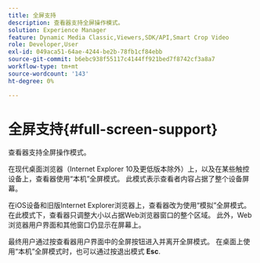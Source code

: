 ```yaml
---
title: 全屏支持
description: 查看器支持全屏操作模式。
solution: Experience Manager
feature: Dynamic Media Classic,Viewers,SDK/API,Smart Crop Video
role: Developer,User
exl-id: 049aca51-64ae-4244-be2b-78fb1cf84ebb
source-git-commit: b6ebc938f55117c4144ff921bed7f8742cf3a8a7
workflow-type: tm+mt
source-wordcount: '143'
ht-degree: 0%

---
```


# 全屏支持{#full-screen-support}

查看器支持全屏操作模式。

在现代桌面浏览器（Internet Explorer 10及更低版本除外）上，以及在某些触控设备上，查看器使用“本机”全屏模式。 此模式表示查看者内容占据了整个设备屏幕。

在iOS设备和旧版Internet Explorer浏览器上，查看器改为使用“模拟”全屏模式。 在此模式下，查看器只调整大小以占据Web浏览器窗口的整个区域。 此外，Web浏览器用户界面和其他窗口仍显示在屏幕上。

最终用户通过按查看器用户界面中的全屏按钮进入并离开全屏模式。 在桌面上使用“本机”全屏模式时，也可以通过按退出模式 **Esc**.
